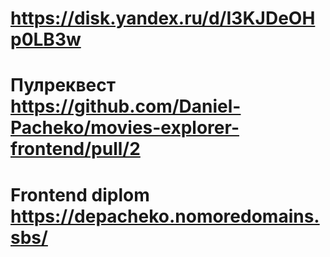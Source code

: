 # https://disk.yandex.ru/d/I3KJDeOHp0LB3w

# Пулреквест https://github.com/Daniel-Pacheko/movies-explorer-frontend/pull/2

# Frontend diplom https://depacheko.nomoredomains.sbs/
